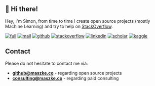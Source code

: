 ## :wave: Hi there!

Hey, I'm Simon, from time to time I create open source projects (mostly Machine Learning) and try to help on [StackOverflow](https://stackoverflow.com/users/10886420/szymon-maszke).

[![full](https://img.shields.io/badge/-CV-43a047?style=for-the-badge)](https://raw.githubusercontent.com/szymonmaszke/CV/master/cv.pdf)
[![mail](https://img.shields.io/badge/-MAIL&nbsp;ME-DB4437?style=for-the-badge)](mailto:work@maszke.co)
[![github](https://img.shields.io/badge/-GITHUB-333333?style=for-the-badge)](https://github.com/szymonmaszke)
[![stackoverflow](https://img.shields.io/badge/-STACKOVERFLOW-F48024?style=for-the-badge)](https://stackoverflow.com/users/10886420/szymon-maszke?tab=profile)
[![linkedin](https://img.shields.io/badge/-LINKEDIN-0072b1?style=for-the-badge)](https://www.linkedin.com/in/szymonmaszke/)
[![scholar](https://img.shields.io/badge/-SCHOLAR-009688?style=for-the-badge)](https://scholar.google.com/citations?user=5jxmsXkAAAAJ&hl=pl)
[![kaggle](https://img.shields.io/badge/-KAGGLE-42a5f5?style=for-the-badge)](https://www.kaggle.com/szymonmaszke)

## Contact

Please do not hesitate to contact me via:

- [__github@maszke.co__](mailto:github@maszke.co) - regarding open source projects
- [__consulting@maszke.co__](mailto:consulting@maszke.co) - regarding paid consulting

